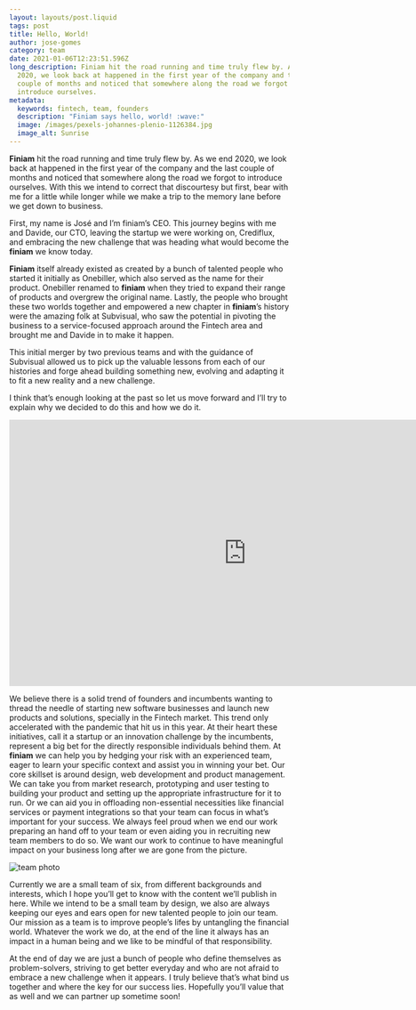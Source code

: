 ```yaml
---
layout: layouts/post.liquid
tags: post
title: Hello, World!
author: jose-gomes
category: team
date: 2021-01-06T12:23:51.596Z
long_description: Finiam hit the road running and time truly flew by. As we end
  2020, we look back at happened in the first year of the company and the last
  couple of months and noticed that somewhere along the road we forgot to
  introduce ourselves.
metadata:
  keywords: fintech, team, founders
  description: "Finiam says hello, world! :wave:"
  image: /images/pexels-johannes-plenio-1126384.jpg
  image_alt: Sunrise
---
```

**Finiam** hit the road running and time truly flew by. As we end 2020, we look back at happened in the first year of the company and the last couple of months and noticed that somewhere along the road we forgot to introduce ourselves. With this we intend to correct that discourtesy but first, bear with me for a little while longer while we make a trip to the memory lane before we get down to business.

First, my name is José and I’m finiam’s CEO. This journey begins with me and Davide, our CTO, leaving the startup we were working on, Crediflux, and embracing the new challenge that was heading what would become the **finiam** we know today.

**Finiam** itself already existed as created by a bunch of talented people who started it initially as Onebiller, which also served as the name for their product. Onebiller renamed to **finiam** when they tried to expand their range of products and overgrew the original name. Lastly, the people who brought these two worlds together and empowered a new chapter in **finiam**’s history were the amazing folk at Subvisual, who saw the potential in pivoting the business to a service-focused approach around the Fintech area and brought me and Davide in to make it happen.

This initial merger by two previous teams and with the guidance of Subvisual allowed us to pick up the valuable lessons from each of our histories and forge ahead building something new, evolving and adapting it to fit a new reality and a new challenge.

I think that’s enough looking at the past so let us move forward and I’ll try to explain why we decided to do this and how we do it.

<iframe width="852" height="479" src="https://www.youtube.com/embed/DjUMfhT0o64" frameborder="0" allow="accelerometer; autoplay; clipboard-write; encrypted-media; gyroscope; picture-in-picture" allowfullscreen></iframe>

We believe there is a solid trend of founders and incumbents wanting to thread the needle of starting new software businesses and launch new products and solutions, specially in the Fintech market. This trend only accelerated with the pandemic that hit us in this year. At their heart these initiatives, call it a startup or an innovation challenge by the incumbents, represent a big bet for the directly responsible individuals behind them. At **finiam** we can help you by hedging your risk with an experienced team, eager to learn your specific context and assist you in winning your bet. Our core skillset is around design, web development and product management. We can take you from market research, prototyping and user testing to building your product and setting up the appropriate infrastructure for it to run. Or we can aid you in offloading non-essential necessities like financial services or payment integrations so that your team can focus in what’s important for your success. We always feel proud when we end our work preparing an hand off to your team or even aiding you in recruiting new team members to do so. We want our work to continue to have meaningful impact on your business long after we are gone from the picture.

![team photo](/images/group-74.jpg "Team photo 2020 ")

Currently we are a small team of six, from different backgrounds and interests, which I hope you’ll get to know with the content we’ll publish in here. While we intend to be a small team by design, we also are always keeping our eyes and ears open for new talented people to join our team. Our mission as a team is to improve people’s lifes by untangling the financial world. Whatever the work we do, at the end of the line it always has an impact in a human being and we like to be mindful of that responsibility.

At the end of day we are just a bunch of people who define themselves as problem-solvers, striving to get better everyday and who are not afraid to embrace a new challenge when it appears. I truly believe that’s what bind us together and where the key for our success lies. Hopefully you’ll value that as well and we can partner up sometime soon!